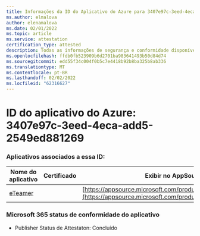 ```yaml
---
title: Informações da ID do Aplicativo do Azure para 3407e97c-3eed-4eca-add5-2549ed881269
ms.author: elmalova
author: elenamalova
ms.date: 02/01/2022
ms.topic: article
ms.service: attestation
certification_type: attested
description: Todas as informações de segurança e conformidade disponíveis para o 3407e97c-3eed-4eca-add5-2549ed881269.
ms.openlocfilehash: ffdb0fb523909b6d2701ba983641493b50d84d74
ms.sourcegitcommit: edd55f34c004f0b5c7e4418b92b8ba325b8ab336
ms.translationtype: MT
ms.contentlocale: pt-BR
ms.lasthandoff: 02/02/2022
ms.locfileid: "62316627"
---
```

# <a name="azure-app-id-3407e97c-3eed-4eca-add5-2549ed881269"></a>ID do aplicativo do Azure: 3407e97c-3eed-4eca-add5-2549ed881269


### <a name="apps-associated-with-this-id"></a>Aplicativos associados a essa ID:
| **Nome do aplicativo** | **Certificado** | **Exibir no AppSource** |
|--------------|---------------|-----------------------|
| [eTeamer](https://docs.microsoft.com/microsoft-365-app-certification/forward/WA200001621) |  | [https://appsource.microsoft.com/product/office/WA200001621](https://appsource.microsoft.com/product/office/WA200001621) |

### <a name="microsoft-365-app-compliance-status"></a>Microsoft 365 status de conformidade do aplicativo
- Publisher Status de Attestaton: Concluído
